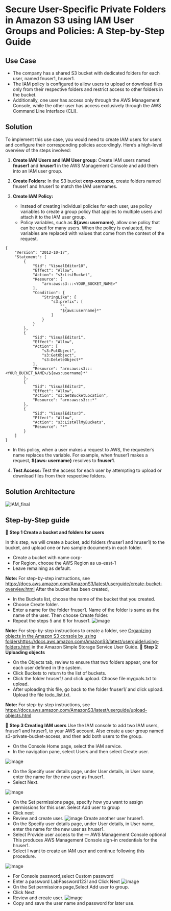 # Secure User-Specific Private Folders in Amazon S3 using IAM User Groups and Policies: A Step-by-Step Guide
## Use Case
* The company has a shared S3 bucket with dedicated folders for each user, named fnuser1, hruser1.
* The IAM policy is configured to allow users to upload or download files only from their respective folders and restrict access to other folders in the bucket.
* Additionally, one user has access only through the AWS Management Console, while the other user has access exclusively through the AWS Command Line Interface (CLI).
## Solution
To implement this use case, you would need to create IAM users for users and configure their corresponding policies accordingly. Here’s a high-level overview of the steps involved:

1. **Create IAM Users and IAM User group:** Create IAM users named **fnuser1** and **hruser1** in the AWS Management Console and add them into an IAM user group.

2. **Create Folders:** In the S3 bucket **corp-xxxxxxx**, create folders named fnuser1 and hruser1 to match the IAM usernames.

3. **Create IAM Policy:**

    * Instead of creating individual policies for each user, use policy variables to create a group policy that applies to multiple users and attach it to the IAM user group.
    * Policy variables, such as **${aws: username}**, allow one policy that can be used for many users. When the policy is evaluated, the variables are replaced with values that come from the context of the request.
```
{
    "Version": "2012-10-17",
    "Statement": [
        {
            "Sid": "VisualEditor10",
            "Effect": "Allow",
            "Action": "s3:ListBucket",
            "Resource": [
                "arn:aws:s3:::<YOUR_BUCKET_NAME>"
            ],
            "Condition": {
                "StringLike": {
                    "s3:prefix": [
                        "",
                        "${aws:username}*"
                    ]
                }
            }
        },
        {
            "Sid": "VisualEditor1",
            "Effect": "Allow",
            "Action": [
                "s3:PutObject",
                "s3:GetObject",
                "s3:DeleteObject*"
            ],
            "Resource": "arn:aws:s3:::<YOUR_BUCKET_NAME>/${aws:username}*"
        },
        {
            "Sid": "VisualEditor2",
            "Effect": "Allow",
            "Action": "s3:GetBucketLocation",
            "Resource": "arn:aws:s3:::*"
        },
        {
            "Sid": "VisualEditor3",
            "Effect": "Allow",
            "Action": "s3:ListAllMyBuckets",
            "Resource": "*"
        }
    ]
}
```



   * In this policy, when a user makes a request to AWS, the requester’s name replaces the variable. For example, when fnuser1 makes a request,
      **${aws: username}** resolves to **fnuser1**.
4. **Test Access:** Test the access for each user by attempting to upload or download files from their respective folders.

## Solution Architecture
![IAM_final](https://github.com/Sudarkodi-Muthiah-repo/AWS-CloudCrafts/assets/101267167/b92fa14a-46e3-48f1-9d86-38307f8862b5)

## Step-by-Step guide

📄 **Step 1 Create a bucket and folders for users**

In this step, we will create a bucket, add folders (fnuser1 and hruser1) to the bucket, and upload one or two sample documents in each folder.

* Create a bucket with name corp-<Any Random number>
* For Region, choose the AWS Region as us-east-1
* Leave remaining as default.

**Note:** For step-by-step instructions, see https://docs.aws.amazon.com/AmazonS3/latest/userguide/create-bucket-overview.html
After the bucket has been created,
* In the Buckets list, choose the name of the bucket that you created.
* Choose Create folder.
* Enter a name for the folder fnuser1. Name of the folder is same as the name of the user. Then choose Create folder.
* Repeat the steps 5 and 6 for hruser1.
![image](https://github.com/Sudarkodi-Muthiah-repo/AWS-CloudCrafts/assets/101267167/fc038353-4b9a-4ebf-a04a-34083d96d447)

**Note:** For step-by-step instructions to create a folder, see [Organizing objects in the Amazon S3 console by using folders](https://docs.aws.amazon.com/AmazonS3/latest/userguide/using-folders.html)https://docs.aws.amazon.com/AmazonS3/latest/userguide/using-folders.html in the Amazon Simple Storage Service User Guide.
📄 **Step 2 Uploading objects**
* On the Objects tab, review to ensure that two folders appear, one for each user defined in the system.
* Click Buckets to return to the list of buckets.
* Click the folder hruser1/ and click upload. Choose file mygoals.txt to upload.
* After uploading this file, go back to the folder fnuser1/ and click upload. Upload the file todo_list.txt.

**Note:** For step-by-step instructions, see https://docs.aws.amazon.com/AmazonS3/latest/userguide/upload-objects.html

📄 **Step 3 Creating IAM users**
Use the IAM console to add two IAM users, fnuser1 and hruser1, to your AWS account. Also create a user group named s3-private-bucket-access, and then add both users to the group.
* On the Console Home page, select the IAM service.
* In the navigation pane, select Users and then select Create user.

![image](https://github.com/Sudarkodi-Muthiah-repo/AWS-CloudCrafts/assets/101267167/76aefea9-c99f-455f-8c32-f29396aa91f2)

* On the Specify user details page, under User details, in User name, enter the name for the new user as fnuser1.
* Select Next.  

![image](https://github.com/Sudarkodi-Muthiah-repo/AWS-CloudCrafts/assets/101267167/94bf2466-ec68-454d-8208-3c0e73183fc6)

* On the Set permissions page, specify how you want to assign permissions for this user. Select Add user to group
* Click next
* Review and create user.
![image](https://github.com/Sudarkodi-Muthiah-repo/AWS-CloudCrafts/assets/101267167/9668ed2e-75e3-46de-bfd0-63fe992b3e40)
Create another user hruser1.
* On the Specify user details page, under User details, in User name, enter the name for the new user as hruser1.
* Select Provide user access to the — AWS Management Console optional This produces AWS Management Console sign-in credentials for the hruser1.
* Select I want to create an IAM user and continue following this procedure.

![image](https://github.com/Sudarkodi-Muthiah-repo/AWS-CloudCrafts/assets/101267167/4d7e6dab-80a3-4d6a-9330-2f288ca1ab0f)
* For Console password,select Custom password
* Enter a password LabPassword123! and Click Next
![image](https://github.com/Sudarkodi-Muthiah-repo/AWS-CloudCrafts/assets/101267167/5e9c2ef9-9aa1-4340-9d9f-9fcb479cd2e2)
* On the Set permissions page,Select Add user to group.
* Click Next
* Review and create user.
![image](https://github.com/Sudarkodi-Muthiah-repo/AWS-CloudCrafts/assets/101267167/24ffaaa5-2fd0-434c-9ee5-afe79d91f933)
* Copy and save the user name and password for later use.
  

